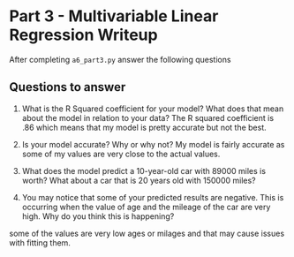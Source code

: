 # Part 3 - Multivariable Linear Regression Writeup

After completing `a6_part3.py` answer the following questions

## Questions to answer

1. What is the R Squared coefficient for your model? What does that mean about the model in relation to your data?
The R squared coefficient is .86 which means that my model is pretty accurate but not the best.
2. Is your model accurate? Why or why not?
My model is fairly accurate as some of my values are very close to the actual values.
3. What does the model predict a 10-year-old car with 89000 miles is worth? What about a car that is 20 years old with 150000 miles?

4. You may notice that some of your predicted results are negative. This is occurring when the value of age and the mileage of the car are very high. Why do you think this is happening?

some of the values are very low ages or milages and that may cause issues with fitting them.